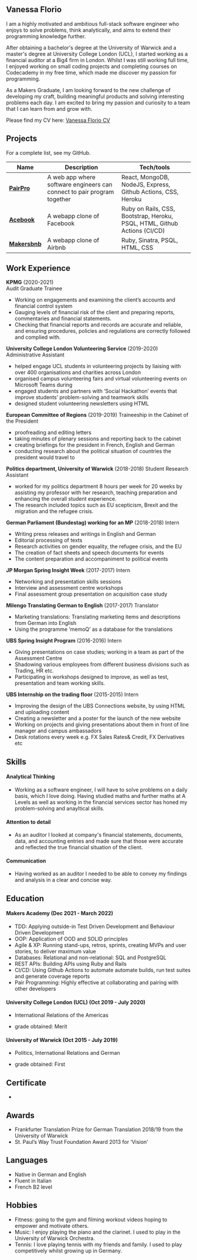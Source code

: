 ## Vanessa Florio

I am a highly motivated and ambitious full-stack software engineer who enjoys to solve problems, think analytically, and aims to extend their programming knowledge further.

After obtaining a bachelor's degree at the University of Warwick and a master's degree at University College London (UCL), I started working as a financial auditor at a Big4 firm in London. Whilst I was still working full time, I enjoyed working on small coding projects and completing courses on Codecademy in my free time, which made me discover my passion for programming. 

As a Makers Graduate, I am looking forward to the new challenge of developing my craft, building meaningful products and solving interesting problems each day. I am excited to bring my passion and curiosity to a team that I can learn from and grow with.

Please find my CV here: [Vanessa Florio CV](https://github.com/floriov/CV/files/8252591/Vanessa_Florio.CV.2022.pdf)


## Projects

For a complete list, see my GitHub.

| Name                         | Description              | Tech/tools            |
| ---------------------------- | -----------------        | -----------------     |
| **[PairPro](https://github.com/floriov/pair-pro)**  | A web app where software engineers can connect to pair program together      |  React, MongoDB, NodeJS, Express, Github Actions, CSS, Heroku    |
| **[Acebook](https://github.com/floriov/acebook-five-aces)**|   A webapp clone of Facebook     |  Ruby on Rails, CSS, Bootstrap, Heroku, PSQL, HTML, Github Actions (CI/CD)  |
| **[Makersbnb](https://github.com/floriov/Makersbnb-Group-4)**  |  A webapp clone of Airbnb       |  Ruby, Sinatra, PSQL, HTML, CSS  |



## Work Experience

**KPMG** (2020-2021)  
Audit Graduate Trainee

* Working on engagements and examining the client’s accounts and financial control system
* Gauging levels of financial risk of the client and preparing reports, commentaries and financial statements. 
* Checking that financial reports and records are accurate and reliable, and ensuring procedures, policies and regulations are correctly followed and complied     with. 



**University College London Volunteering Service** (2019-2020)  
Administrative Assistant 

* helped engage UCL students in volunteering projects by liaising with over 400 organisations and charities across London
* organised campus volunteering fairs and virtual volunteering events on Microsoft Teams during
* engaged students and partners with ‘Social Hackathon’ events that improve students’ problem-solving and teamwork skills 
* designed student volunteering newsletters using HTML



**European Committee of Regions** (2019-2019)
Traineeship in the Cabinet of the President 

* proofreading and editing letters 
* taking minutes of plenary sessions and reporting back to the cabinet 
* creating briefings for the president in French, English and German 
* conducting research about the political situation of countries the president would travel to 



**Politics department, University of Warwick** (2018-2018)
Student Research Assistant 

* worked for my politics department 8 hours per week for 20 weeks by assisting my professor with her research, teaching preparation and enhancing the overall student experience. 
* The research included topics such as EU scepticism, Brexit and the migration and the refugee crisis. 



**German Parliament (Bundestag) working for an MP** (2018-2018)
Intern

* Writing press releases and writings in English and German
* Editorial processing of texts
* Research activities on gender equality, the refugee crisis, and the EU
* The creation of fact sheets and speech documents for events
* The content preparation and accompaniment to political events



**JP Morgan Spring Insight Week** (2017-2017)
Intern

* Networking and presentation skills sessions
* Interview and assessment centre workshops
* Final assessment group presentation on acquisition case study



**Milengo Translating German to English** (2017-2017)
Translator

* Marketing translations: Translating marketing items and descriptions from German into English
* Using the programme ‘memoQ’ as a database for the translations



**UBS Spring Insight Program** (2016-2016)
Intern

* Giving presentations on case studies; working in a team as part of the Assessment Centre
* Shadowing various employees from different business divisions such as Trading, HR etc.
* Participating in workshops designed to improve, as well as test, presentation and team working skills.
 
 
 
**UBS Internship on the trading floor** (2015-2015) 
Intern

* Improving the design of the UBS Connections website, by using HTML and uploading content  
* Creating a newsletter and a poster for the launch of the new website 
* Working on projects and giving presentations about them in front of line manager and campus ambassadors 
* Desk rotations every week e.g. FX Sales Rates& Credit, FX Derivatives etc 



## Skills

#### Analytical Thinking
* Working as a software engineer, I will have to solve problems on a daily basis, which I love doing. Having
studied maths and further maths at A Levels as well as working in the financial services sector has
honed my problem-solving and anayltical skills.

#### Attention to detail
* As an auditor I looked at company's financial statements, documents, data, and accounting entries and made sure that those were accurate and reflected the true financial situation of the client. 

#### Communication 
 * Having worked as an auditor I needed to be able to convey my findings and analysis in a clear and concise way.
 

## Education

#### Makers Academy (Dec 2021 - March 2022)

* TDD: Applying outside-in Test Driven Development and Behaviour Driven Development
* OOP: Application of OOD and SOLID principles
* Agile & XP: Running stand-ups, retros, sprints, creating MVPs and user stories, to deliver maximum value
* Databases: Relational and non-relational: SQL and PostgreSQL
* REST APIs: Building APIs using Ruby and Rails
* CI/CD: Using Github Actions to automate automate builds, run test suites and generate coverage reports
* Pair Programming: Highly effective at collaborating and pairing with other developers

#### University College London (UCL) (Oct 2019 - July 2020)

* International Relations of the Americas 
 - grade obtained: Merit

#### University of Warwick (Oct 2015 - July 2019)

* Politics, International Relations and German
- grade obtained: First

## Certificate

*

## Awards

* Frankfurter Translation Prize for German Translation 2018/19 from the University of Warwick
* St. Paul’s Way Trust Foundation Award 2013 for ‘Vision’

## Languages
* Native in German and English
* Fluent in Italian 
* French B2 level

## Hobbies

* Fitness: going to the gym and filming workout videos hoping to empower and motivate others.
* Music: I enjoy playing the piano and the clarinet. I used to play in the University of Warwick Orchestra.
* Tennis: I love playing tennis with my friends and family. I used to play competitively whilst growing up in Germany.
